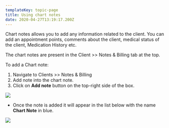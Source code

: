 ```yaml
---
templateKey: topic-page
title: Using chart notes
date: 2020-04-27T13:19:17.200Z
---
```

Chart notes allows you to add any information related to the client. You can add an appointment points, comments about the client, medical status of the client, Medication History etc.

The chart notes are present in the Client >> Notes & Billing tab at the top.

To add a Chart note:

1. Navigate to Clients >> Notes & Billing
2. Add note into the chart note.
3. Click on **Add note** button on the top-right side of the box.

![](/img/cn_1.png)

* Once the note is added it will appear in the list below with the name **Chart Note** in blue.

![](/img/cn_2.png)
